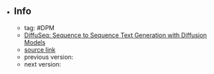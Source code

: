 - ## Info
	- tag: #DPM
	- [DiffuSeq: Sequence to Sequence Text Generation with Diffusion Models](https://arxiv.org/abs/2210.08933)
	- [source link](https://github.com/Shark-NLP/DiffuSeq)
	- previous version:
	- next version: